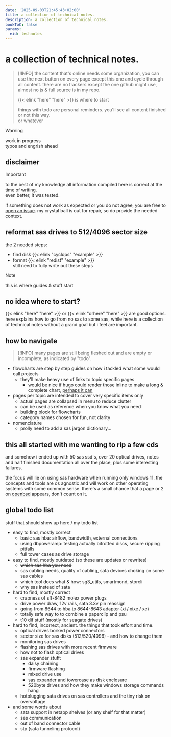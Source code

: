 ```yaml
---
date: '2025-09-03T21:45:43+02:00'
title: a collection of technical notes.
description: a collection of technical notes.
bookToC: false
params:
  eid: technotes
---
```

# a collection of technical notes.

> [!INFO]
> the content that's online needs some organization, you can
> use the next button on every page except this one and
> cycle through all content. there are no trackers except the
> one github might use, almost no js & full source is in my repo.  
>  
> {{< elink "here" "here" >}} is where to start   
>  
> things with todo are personal reminders. you'll see all content
> finished or not this way.  
> or whatever

> [!WARNING]
> work in progress  
> typos and engrish ahead

## disclaimer
> [!IMPORTANT]
> to the best of my knowledge all information compiled here is correct at the time of writing.  
> even better, it was tested.

if something does not work as expected or you do not agree, you are free to [open an issue](https://github.com/inphobia/inphobia.github.io/issues).
my crystal ball is out for repair, so do provide the needed context.

## reformat sas drives to 512/4096 sector size
the 2 needed steps:
* find disk {{< elink "cyclops" "example" >}}
* format {{< elink "redist" "example" >}}  
still need to fully write out these steps

> [!NOTE]
this is where guides & stuff start

## no idea where to start?
{{< elink "here" "here" >}} or {{< elink "orhere" "here" >}} are good options.
here explains how to go from no sas to some sas, while here is a collection of technical notes without a grand goal but i feel are important.

## how to navigate
> [!INFO]
many pages are still being fleshed out and are empty or incomplete, as indicated by "todo".
* flowcharts are step by step guides on how i tackled what some would call projects
  * they'll make heavy use of links to topic specific pages
    * would be nice if hugo could render those inline to make a long & complete chart, [perhaps it can](https://gohugo.io/render-hooks/links/#pageinner-details)
* pages per topic are intended to cover very specific items only
  * actual pages are collapsed in menu to reduce clutter
  * can be used as reference when you know what you need
  * building block for flowcharts
  * category names chosen for fun, not clarity
* nomenclature
  * prolly need to add a sas jargon dictionary...

## this all started with me wanting to rip a few cds

and somehow i ended up with 50 sas ssd's, over 20 optical drives, notes and
half finished documentation all over the place, plus some interesting failures.

the focus will lie on using sas hardware when running only windows 11. the concepts
and tools are os agnostic and will work on other operating systems with some common
sense. there's a small chance that a page or 2 on [openbsd](https://openbsd.org) appears,
don't count on it.

## global todo list


stuff that should show up here / my todo list

* easy to find, mostly correct
  * basic sas hba: airflow, bandwidth, external connections
  * using dbpoweramp: testing actually bitrotted discs, secure ripping pitfalls
  * full tower cases as drive storage
* easy to find, mostly outdated (so these are updates or rewrites)
  * ~~which sas hba you need~~
  * sas cabling needs, quality of cabling, sata devices choking on some sas cables
  * which tool does what & how: sg3_utils, smartmond, storcli
  * why sas instead of sata
* hard to find, mostly correct
  * crapness of sff-8482 molex power plugs
  * drive power draw, 12v rails, sata 3.3v pin reassign
  * ~~going from 8644 to hba to 8644-8643 adapter (xi / xixe / xe)~~
  * totally safe way to to combine a paperclip and psu
  * t10 dif stuff (mostly for seagate drives)
* hard to find, incorrect, ancient. the things that took effort and time.
  * optical drives borked power connectors
  * sector size for sas disks (512/520/4096) - and how to change them
  * monitoring sas drives
  * flashing sas drives with more recent firmware
  * how not to flash optical drives
  * sas expander stuff:
    * daisy chaining
    * firmware flashing
    * mixed drive use
    * sas expander and towercase as disk enclosure
    * 520byte drives and how they make windows storage commands hang
  * hotplugging sata drives on sas controllers and the tiny risk on overvoltage
* and some words about
  * sata support in netapp shelves (or any shelf for that matter)
  * ses communication
  * out of band connector cable
  * stp (sata tunneling protocol)
